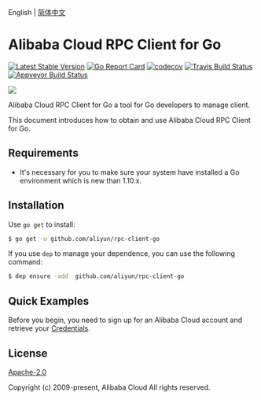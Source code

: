 English | [简体中文](README-CN.md)

# Alibaba Cloud RPC Client for Go
[![Latest Stable Version](https://badge.fury.io/gh/aliyun%2Frpc-client-go.svg)](https://badge.fury.io/gh/aliyun%2Frpc-client-go)
[![Go Report Card](https://goreportcard.com/badge/github.com/aliyun/rpc-client-go)](https://goreportcard.com/report/github.com/aliyun/rpc-client-go)
[![codecov](https://codecov.io/gh/aliyun/rpc-client-go/branch/master/graph/badge.svg)](https://codecov.io/gh/aliyun/rpc-client-go)
[![Travis Build Status](https://travis-ci.org/aliyun/rpc-client-go.svg?branch=master)](https://travis-ci.org/aliyun/rpc-client-go)
[![Appveyor Build Status](https://ci.appveyor.com/api/projects/status/6sxnwbriw1gwehx8/branch/master?svg=true)](https://ci.appveyor.com/project/aliyun/rpc-client-go)

![](https://aliyunsdk-pages.alicdn.com/icons/AlibabaCloud.svg)

Alibaba Cloud RPC Client for Go a tool for Go developers to manage client.

This document introduces how to obtain and use Alibaba Cloud RPC Client for Go.

## Requirements
- It's necessary for you to make sure your system have installed a Go environment which is new than 1.10.x.

## Installation
Use `go get` to install:

```sh
$ go get -u github.com/aliyun/rpc-client-go
```

If you use `dep` to manage your dependence, you can use the following command:

```sh
$ dep ensure -add  github.com/aliyun/rpc-client-go
```

## Quick Examples
Before you begin, you need to sign up for an Alibaba Cloud account and retrieve your [Credentials](https://usercenter.console.aliyun.com/#/manage/ak).

## License
[Apache-2.0](/LICENSE)

Copyright (c) 2009-present, Alibaba Cloud All rights reserved.